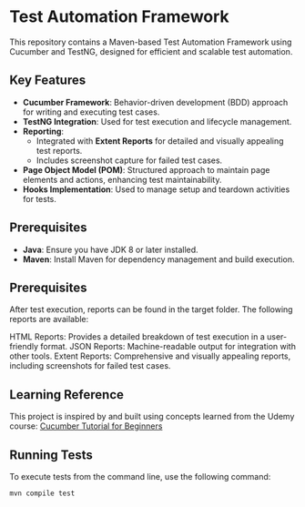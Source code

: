 # Test Automation Framework

This repository contains a Maven-based Test Automation Framework using Cucumber and TestNG, designed for efficient and scalable test automation.

## Key Features

- **Cucumber Framework**: Behavior-driven development (BDD) approach for writing and executing test cases.
- **TestNG Integration**: Used for test execution and lifecycle management.
- **Reporting**: 
  - Integrated with **Extent Reports** for detailed and visually appealing test reports.
  - Includes screenshot capture for failed test cases.
- **Page Object Model (POM)**: Structured approach to maintain page elements and actions, enhancing test maintainability.
- **Hooks Implementation**: Used to manage setup and teardown activities for tests.

## Prerequisites

- **Java**: Ensure you have JDK 8 or later installed.
- **Maven**: Install Maven for dependency management and build execution.

## Prerequisites
After test execution, reports can be found in the target folder. The following reports are available:

HTML Reports: Provides a detailed breakdown of test execution in a user-friendly format.
JSON Reports: Machine-readable output for integration with other tools.
Extent Reports: Comprehensive and visually appealing reports, including screenshots for failed test cases.

## Learning Reference
This project is inspired by and built using concepts learned from the Udemy course:
[Cucumber Tutorial for Beginners](https://www.udemy.com/course/cucumber-tutorial)

## Running Tests

To execute tests from the command line, use the following command:

```bash
mvn compile test


